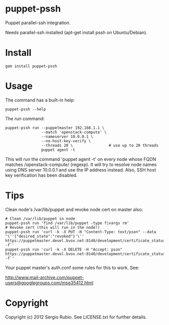 # puppet-pssh 

Puppet parallel-ssh integration.

Needs parallel-ssh installed (apt-get install pssh on Ubuntu/Debian).

# Install

    gem install puppet-pssh

# Usage

The command has a built-in help:

    puppet-pssh --help

The run command:

    puppet-pssh run --puppetmaster 192.168.1.1 \ 
                    --match 'openstack-compute' \
                    --nameserver 10.0.0.1 \
                    --no-host-key-verify \
                    --threads 20 \                # use up to 20 threads
                    puppet agent -t

This will run the command 'puppet agent -t' on every node whose FQDN matches /openstack-compute/ (regexp). It will try to resolve node names using DNS server 10.0.0.1 and use the IP address instead.
Also, SSH host key verification has been disabled.
    
# Tips

Clean node's /var/lib/puppet and revoke node cert on master also:

    # Clean /var/lib/puppet in node
    puppet-pssh run 'find /var/lib/puppet -type f|xargs rm'
    # Revoke cert (this will run in the node!)
    puppet-pssh run 'curl -k -X PUT -H "Content-Type: text/pson" --data '\''{"desired_state":"revoked"}'\'' https://puppetmaster.devel.bvox.net:8140/development/certificate_status/`hostname -f`'
    puppet-pssh run 'curl -k -X DELETE -H "Accept: pson" https://puppetmaster.devel.bvox.net:8140/development/certificate_status/`hostname -f`'

Your puppet master's auth.conf some rules for this to work. See:

http://www.mail-archive.com/puppet-users@googlegroups.com/msg35412.html

# Copyright

Copyright (c) 2012 Sergio Rubio. See LICENSE.txt for
further details.

